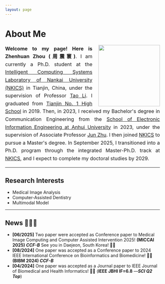 ```yaml
---
layout: page
---
```


# About Me

<img src="zzh.jpg" align="right" style="margin-left: 20px; width:200px;">

<div style="text-align: justify; line-height: 1.6; font-size: 16px;">

<strong>Welcome to my page! Here is Zhenhuan Zhou (周震寰)</strong>. I am currently a Ph.D. student at the 
<a href="https://ics.nankai.edu.cn/">Intelligent Computing Systems Laboratory of Nankai University (NKICS)</a> in Tianjin, China, 
under the supervision of Professor <a href="https://cc.nankai.edu.cn/2021/0323/c13619a548882/page.htm">Tao Li</a>.
I graduated from <a href="https://tjyz.tj.edu.cn/">Tianjin No. 1 High School</a> in 2019. Then, in 2023, I received my Bachelor's degree in Communication Engineering 
from the <a href="https://dy.ahu.edu.cn/main.htm">School of Electronic Information Engineering at Anhui University</a> in 2023, 
under the supervision of Associate Professor <a href="https://dy.ahu.edu.cn/2015/0821/c11066a104062/page.htm">Jun Zhu</a>. 
I then joined <a href="https://ics.nankai.edu.cn/">NKICS</a> to pursue a Master's degree. 
In September 2025, I transitioned into a Ph.D. program through the integrated Master-Ph.D. track at 
<a href="https://ics.nankai.edu.cn/">NKICS</a>, and I expect to complete my doctoral studies by 2029.

</div>

---

## Research Interests

- Medical Image Analysis
- Computer-Assisted Dentistry
- Multimodal Model


---

## News 🚀🚀🚀

- **[06/2025]** Two paper were accepted as Conference paper to Medical Image Computing and Computer Assisted Intervention 2025! **(MICCAI 2025) _CCF-B_** See you in Daejeon, South Korea! 🎉🎉
- **[08/2024]** One paper was accepted as a Conference paper to 2024 IEEE International Conference on Bioinformatics and Biomedicine! 🎉🎉 **(BIBM 2024) _CCF-B_**
- **[04/2024]** One paper was accepted as a Journal paper to IEEE Journal of Biomedical and Health Informatics! 🎉🎉 (**IEEE JBHI IF=6.8** —_**SCI Q2 Top**_)

<br>



